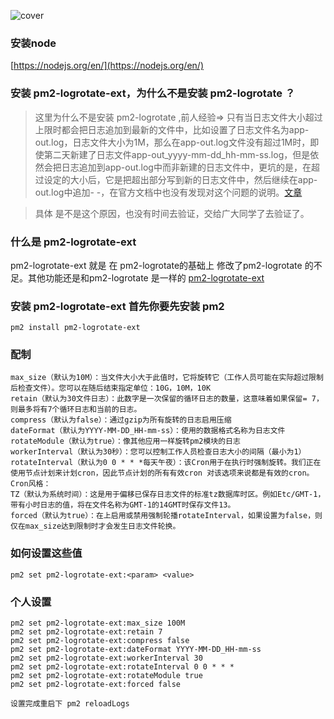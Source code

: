![cover](https://user-images.githubusercontent.com/33691840/122493790-dd921e80-d01a-11eb-994a-446274d8464a.jpg)

### 安装node
[https://nodejs.org/en/](https://nodejs.org/en/)
### 安装 pm2-logrotate-ext，为什么不是安装 pm2-logrotate ？
>这里为什么不是安装 pm2-logrotate ,前人经验=>  只有当日志文件大小超过上限时都会把日志追加到最新的文件中，比如设置了日志文件名为app-out.log，日志文件大小为1M，那么在app-out.log文件没有超过1M时，即使第二天新建了日志文件app-out_yyyy-mm-dd_hh-mm-ss.log，但是依然会把日志追加到app-out.log中而非新建的日志文件中，更坑的是，在超过设定的大小后，它是把超出部分写到新的日志文件中，然后继续在app-out.log中追加- -，在官方文档中也没有发现对这个问题的说明。[文章](https://www.cnblogs.com/daner1257/p/10763888.html)

> 具体 是不是这个原因，也没有时间去验证，交给广大同学了去验证了。
### 什么是 pm2-logrotate-ext 
pm2-logrotate-ext 就是 在 pm2-logrotate的基础上 修改了pm2-logrotate 的不足。其他功能还是和pm2-logrotate 是一样的
[pm2-logrotate-ext](https://github.com/Lujo5/pm2-logrotate-ext)

### 安装 pm2-logrotate-ext 首先你要先安装 pm2 
```shell
pm2 install pm2-logrotate-ext
```
### 配制
```shell
max_size（默认为10M）：当文件大小大于此值时，它将旋转它（工作人员可能在实际超过限制后检查文件）。您可以在随后结束指定单位：10G，10M，10K
retain（默认为30文件日志）：此数字是一次保留的循环日志的数量，这意味着如果保留= 7，则最多将有7个循环日志和当前的日志。
compress（默认为false）：通过gzip为所有旋转的日志启用压缩
dateFormat（默认为YYYY-MM-DD_HH-mm-ss）：使用的数据格式名称为日志文件
rotateModule（默认为true）：像其他应用一样旋转pm2模块的日志
workerInterval（默认为30秒）：您可以控制工作人员检查日志大小的间隔（最小为1）
rotateInterval（默认为0 0 * * *每天午夜）：该Cron用于在执行时强制旋转。我们正在使用节点计划来计划cron，因此节点计划的所有有效cron 对该选项来说都是有效的cron。Cron风格：
TZ（默认为系统时间）：这是用于偏移已保存日志文件的标准tz数据库时区。例如Etc/GMT-1，带有小时日志的值，将在文件名称为GMT-1的14GMT时保存文件13。
forced（默认为true）：在上启用或禁用强制轮播rotateInterval，如果设置为false，则仅在max_size达到限制时才会发生日志文件轮换。
```
### 如何设置这些值
```shell
pm2 set pm2-logrotate-ext:<param> <value>
```

### 个人设置
```shell
pm2 set pm2-logrotate-ext:max_size 100M
pm2 set pm2-logrotate-ext:retain 7
pm2 set pm2-logrotate-ext:compress false
pm2 set pm2-logrotate-ext:dateFormat YYYY-MM-DD_HH-mm-ss
pm2 set pm2-logrotate-ext:workerInterval 30
pm2 set pm2-logrotate-ext:rotateInterval 0 0 * * *
pm2 set pm2-logrotate-ext:rotateModule true
pm2 set pm2-logrotate-ext:forced false

设置完成重启下 pm2 reloadLogs
```